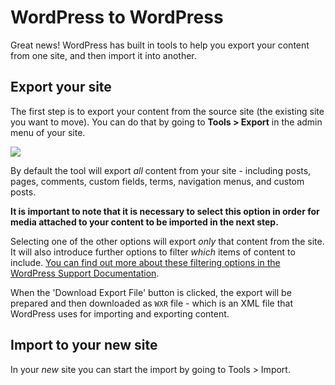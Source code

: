 # WordPress to WordPress

Great news! WordPress has built in tools to help you export your content from one site, and then import it into another.

## Export your site

The first step is to export your content from the source site (the existing site you want to move). You can do that by going to **Tools > Export** in the admin menu of your site.

![](https://wordpress.org/documentation/files/2019/01/tools-export-screen.png)

By default the tool will export *all* content from your site - including posts, pages, comments, custom fields, terms, navigation menus, and custom posts. 

**It is important to note that it is necessary to select this option in order for media attached to your content to be imported in the next step.**

Selecting one of the other options will export *only* that content from the site. It will also introduce further options to filter *which* items of content to include. [You can find out more about these filtering options in the WordPress Support Documentation](https://wordpress.org/documentation/article/tools-export-screen/#filters-and-other-options).

When the 'Download Export File' button is clicked, the export will be prepared and then downloaded as `WXR` file - which is an XML file that WordPress uses for importing and exporting content. 

## Import to your new site

In your *new* site you can start the import by going to Tools > Import. 


